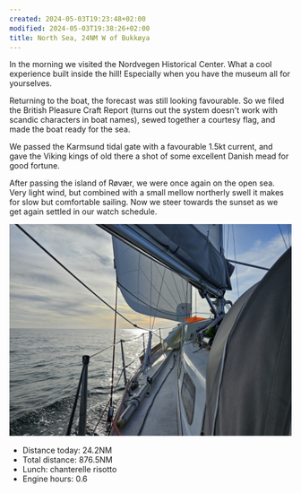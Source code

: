 ```yaml
---
created: 2024-05-03T19:23:48+02:00
modified: 2024-05-03T19:38:26+02:00
title: North Sea, 24NM W of Bukkøya
---
```


In the morning we visited the Nordvegen Historical Center. What a cool experience built inside the hill! Especially when you have the museum all for yourselves.

Returning to the boat, the forecast was still looking favourable. So we filed the British Pleasure Craft Report (turns out the system doesn't work with scandic characters in boat names), sewed together a courtesy flag, and made the boat ready for the sea.

We passed the Karmsund tidal gate with a favourable 1.5kt current, and gave the Viking kings of old there a shot of some excellent Danish mead for good fortune.

After passing the island of Røvær, we were once again on the open sea. Very light wind, but combined with a small mellow northerly swell it makes for slow but comfortable sailing. Now we steer towards the sunset as we get again settled in our watch schedule.

![Image](../2024/1ceac2722e54f0e12605e4c9cb6459a6.jpg) 

* Distance today: 24.2NM
* Total distance: 876.5NM
* Lunch: chanterelle risotto
* Engine hours: 0.6
